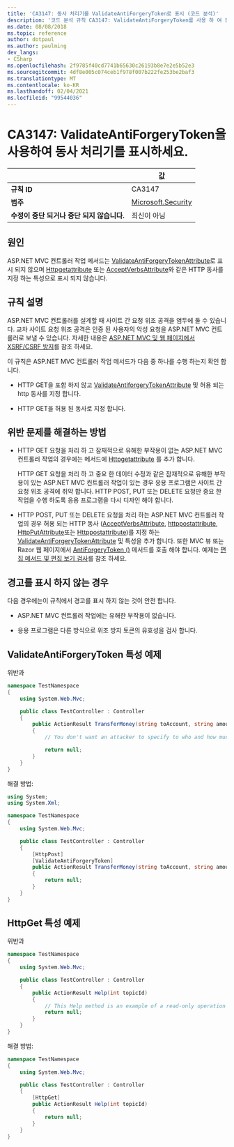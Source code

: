```yaml
---
title: 'CA3147: 동사 처리기를 ValidateAntiForgeryToken로 표시 (코드 분석)'
description: '코드 분석 규칙 CA3147: ValidateAntiForgeryToken를 사용 하 여 동사 처리기 표시에 대해 알아봅니다.'
ms.date: 08/08/2018
ms.topic: reference
author: dotpaul
ms.author: paulming
dev_langs:
- CSharp
ms.openlocfilehash: 2f9785f40cd7741b65630c26193b8e7e2e5b52e3
ms.sourcegitcommit: 4df8e005c074ceb1f978f007b222fe253be2baf3
ms.translationtype: MT
ms.contentlocale: ko-KR
ms.lasthandoff: 02/04/2021
ms.locfileid: "99544036"
---
```

# <a name="ca3147-mark-verb-handlers-with-validateantiforgerytoken"></a>CA3147: ValidateAntiForgeryToken을 사용하여 동사 처리기를 표시하세요.

| | 값 |
|-|-|
| **규칙 ID** |CA3147|
| **범주** |[Microsoft.Security](security-warnings.md)|
| **수정이 중단 되거나 중단 되지 않습니다.** |최신이 아님|

## <a name="cause"></a>원인

ASP.NET MVC 컨트롤러 작업 메서드는 [ValidateAntiForgeryTokenAttribute](/previous-versions/aspnet/dd492108(v=vs.118))로 표시 되지 않으며 [Httpgetattribute](/previous-versions/aspnet/ee470993(v%3dvs.118)) 또는 [AcceptVerbsAttribute](/previous-versions/aspnet/dd470553%28v%3dvs.118%29)와 같은 HTTP 동사를 지정 하는 특성으로 표시 되지 않습니다.

## <a name="rule-description"></a>규칙 설명

ASP.NET MVC 컨트롤러를 설계할 때 사이트 간 요청 위조 공격을 염두에 둘 수 있습니다. 교차 사이트 요청 위조 공격은 인증 된 사용자의 악성 요청을 ASP.NET MVC 컨트롤러로 보낼 수 있습니다. 자세한 내용은 [ASP.NET MVC 및 웹 페이지에서 XSRF/CSRF 방지](/aspnet/mvc/overview/security/xsrfcsrf-prevention-in-aspnet-mvc-and-web-pages)를 참조 하세요.

이 규칙은 ASP.NET MVC 컨트롤러 작업 메서드가 다음 중 하나를 수행 하는지 확인 합니다.

- HTTP GET을 포함 하지 않고 [ValidateAntiforgeryTokenAttribute](/previous-versions/aspnet/dd492108%28v%3dvs.118%29) 및 허용 되는 http 동사를 지정 합니다.

- HTTP GET을 허용 된 동사로 지정 합니다.

## <a name="how-to-fix-violations"></a>위반 문제를 해결하는 방법

- HTTP GET 요청을 처리 하 고 잠재적으로 유해한 부작용이 없는 ASP.NET MVC 컨트롤러 작업의 경우에는 메서드에 [Httpgetattribute](/previous-versions/aspnet/ee470993%28v%3dvs.118%29) 를 추가 합니다.

  HTTP GET 요청을 처리 하 고 중요 한 데이터 수정과 같은 잠재적으로 유해한 부작용이 있는 ASP.NET MVC 컨트롤러 작업이 있는 경우 응용 프로그램은 사이트 간 요청 위조 공격에 취약 합니다.  HTTP POST, PUT 또는 DELETE 요청만 중요 한 작업을 수행 하도록 응용 프로그램을 다시 디자인 해야 합니다.

- HTTP POST, PUT 또는 DELETE 요청을 처리 하는 ASP.NET MVC 컨트롤러 작업의 경우 허용 되는 HTTP 동사 ([AcceptVerbsAttribute](/previous-versions/aspnet/dd470553%28v%3dvs.118%29), [httppostattribute](/previous-versions/aspnet/ee264023%28v%3dvs.118%29), [HttpPutAttribute](/previous-versions/aspnet/ee470909%28v%3dvs.118%29)또는 [Httppostattribute](/previous-versions/aspnet/ee470917%28v%3dvs.118%29))를 지정 하는 [ValidateAntiForgeryTokenAttribute](/previous-versions/aspnet/dd492108(v=vs.118)) 및 특성을 추가 합니다. 또한 MVC 뷰 또는 Razor 웹 페이지에서 [AntiForgeryToken ()](/previous-versions/aspnet/dd504812%28v%3dvs.118%29) 메서드를 호출 해야 합니다. 예제는 [편집 메서드 및 편집 보기 검사](/aspnet/mvc/overview/getting-started/introduction/examining-the-edit-methods-and-edit-view)를 참조 하세요.

## <a name="when-to-suppress-warnings"></a>경고를 표시 하지 않는 경우

다음 경우에는이 규칙에서 경고를 표시 하지 않는 것이 안전 합니다.

- ASP.NET MVC 컨트롤러 작업에는 유해한 부작용이 없습니다.

- 응용 프로그램은 다른 방식으로 위조 방지 토큰의 유효성을 검사 합니다.

## <a name="validateantiforgerytoken-attribute-example"></a>ValidateAntiForgeryToken 특성 예제

위반과

```csharp
namespace TestNamespace
{
    using System.Web.Mvc;

    public class TestController : Controller
    {
        public ActionResult TransferMoney(string toAccount, string amount)
        {
            // You don't want an attacker to specify to who and how much money to transfer.

            return null;
        }
    }
}
```

해결 방법:

```csharp
using System;
using System.Xml;

namespace TestNamespace
{
    using System.Web.Mvc;

    public class TestController : Controller
    {
        [HttpPost]
        [ValidateAntiForgeryToken]
        public ActionResult TransferMoney(string toAccount, string amount)
        {
            return null;
        }
    }
}
```

## <a name="httpget-attribute-example"></a>HttpGet 특성 예제

위반과

```csharp
namespace TestNamespace
{
    using System.Web.Mvc;

    public class TestController : Controller
    {
        public ActionResult Help(int topicId)
        {
            // This Help method is an example of a read-only operation with no harmful side effects.
            return null;
        }
    }
}
```

해결 방법:

```csharp
namespace TestNamespace
{
    using System.Web.Mvc;

    public class TestController : Controller
    {
        [HttpGet]
        public ActionResult Help(int topicId)
        {
            return null;
        }
    }
}
```
